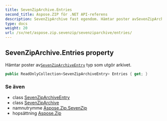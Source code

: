 ```yaml
---
title: SevenZipArchive.Entries
second_title: Aspose.ZIP för .NET API-referens
description: SevenZipArchive fast egendom. Hämtar poster avSevenZipArchiveEntry typ som utgör arkivet.
type: docs
weight: 20
url: /sv/net/aspose.zip.sevenzip/sevenziparchive/entries/
---
```

## SevenZipArchive.Entries property

Hämtar poster av[`SevenZipArchiveEntry`](../../sevenziparchiveentry/) typ som utgör arkivet.

```csharp
public ReadOnlyCollection<SevenZipArchiveEntry> Entries { get; }
```

### Se även

* class [SevenZipArchiveEntry](../../sevenziparchiveentry/)
* class [SevenZipArchive](../)
* namnutrymme [Aspose.Zip.SevenZip](../../sevenziparchive/)
* hopsättning [Aspose.Zip](../../../)


